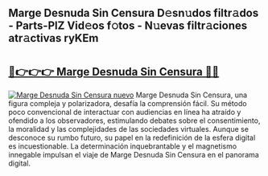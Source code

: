 ## Marge Desnuda Sin Censura D𝚎sn𝚞dos filtr𝚊dos - Parts-PlZ Vid𝚎os f𝚘tos - N𝚞evas filtr𝚊ciones atr𝚊ctivas ryKEm

# <h2><a href="http://mb0e19.tromn.icu/?c=Marge+Desnuda+Sin+Censura">🔗👉👉👉 Marge Desnuda Sin Censura 🔗🔗</a></h2>

[![Marge Desnuda Sin Censura nuevo](https://i.imgur.com/pEAQMta.gif)](http://mb0e19.tromn.icu/?c=Marge+Desnuda+Sin+Censura)
Marge Desnuda Sin Censura, una figura compleja y polarizadora, desafía la comprensión fácil. Su método poco convencional de interactuar con audiencias en línea ha atraído y ofendido a los observadores, estimulando debates sobre el consentimiento, la moralidad y las complejidades de las sociedades virtuales. Aunque se desconoce su rumbo futuro, su papel en la redefinición de la esfera digital es incuestionable. La determinación inquebrantable y el magnetismo innegable impulsan el viaje de Marge Desnuda Sin Censura en el panorama digital.
